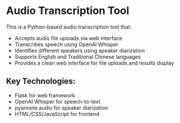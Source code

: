 <!-- Use this file to provide workspace-specific custom instructions to Copilot. For more details, visit https://code.visualstudio.com/docs/copilot/copilot-customization#_use-a-githubcopilotinstructionsmd-file -->

# Audio Transcription Tool

This is a Python-based audio transcription tool that:
- Accepts audio file uploads via web interface
- Transcribes speech using OpenAI Whisper
- Identifies different speakers using speaker diarization
- Supports English and Traditional Chinese languages
- Provides a clean web interface for file uploads and results display

## Key Technologies:
- Flask for web framework
- OpenAI Whisper for speech-to-text
- pyannote.audio for speaker diarization
- HTML/CSS/JavaScript for frontend
